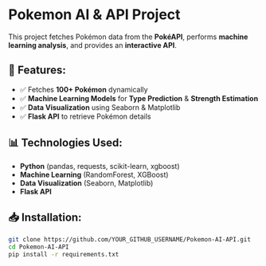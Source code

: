 # Pokemon AI & API Project

This project fetches Pokémon data from the **PokéAPI**, performs **machine learning analysis**, and provides an **interactive API**.

## 🚀 Features:
- ✅ Fetches **100+ Pokémon** dynamically
- ✅ **Machine Learning Models** for **Type Prediction** & **Strength Estimation**
- ✅ **Data Visualization** using Seaborn & Matplotlib
- ✅ **Flask API** to retrieve Pokémon details

## 📊 Technologies Used:
- **Python** (pandas, requests, scikit-learn, xgboost)
- **Machine Learning** (RandomForest, XGBoost)
- **Data Visualization** (Seaborn, Matplotlib)
- **Flask API**

## 📥 Installation:
```bash
git clone https://github.com/YOUR_GITHUB_USERNAME/Pokemon-AI-API.git
cd Pokemon-AI-API
pip install -r requirements.txt
